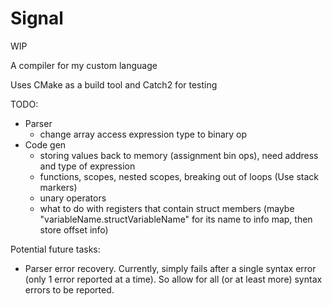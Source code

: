 # Signal

WIP

A compiler for my custom language

Uses CMake as a build tool and Catch2 for testing

TODO:
- Parser
    - change array access expression type to binary op
- Code gen
    - storing values back to memory (assignment bin ops), need address and type of expression
    - functions, scopes, nested scopes, breaking out of loops (Use stack markers)
    - unary operators
    - what to do with registers that contain struct members (maybe "variableName.structVariableName" for its name to info map, then store offset info)

Potential future tasks:
- Parser error recovery. Currently, simply fails after a single syntax error (only 1 error reported at a time). So allow for all (or at least more) syntax errors to be reported.
